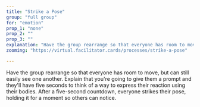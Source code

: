 ```yaml
---
title: "Strike a Pose"
group: "full group"
for: "emotion"
prop_1: "none"
prop_2: ""
prop_3: ""
explanation: "Have the group rearrange so that everyone has room to move, but can still easily see one another. Explain that you\'re going to give them a prompt and they\'ll have five seconds to think of a way to express their reaction using their bodies. After a five-second countdown, everyone strikes their pose, holding it for a moment so others can notice."
zooming: "https://virtual.facilitator.cards/processes/strike-a-pose"

---
```


Have the group rearrange so that everyone has room to move, but can still easily see one another. Explain that you're going to give them a prompt and they'll have five seconds to think of a way to express their reaction using their bodies. After a five-second countdown, everyone strikes their pose, holding it for a moment so others can notice.

